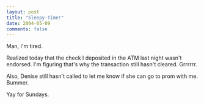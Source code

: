 ```yaml
---
layout: post
title: "Sleepy-Time!"
date: 2004-05-09
comments: false
---
```

Man, I'm tired.




Realized today that the check I deposited in the ATM last night wasn't
endorsed. I'm figuring that's why the transaction still hasn't cleared.
Grrrrrr.




Also, Denise still hasn't called to let me know if she can go to prom with me.
Bummer.




Yay for Sundays.
